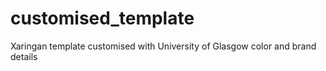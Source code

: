 # customised_template

Xaringan template customised with University of Glasgow color and brand details
